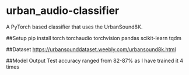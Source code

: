# urban_audio-classifier
A PyTorch based classifier that uses the UrbanSound8K.

##Setup
pip install torch torchaudio torchvision pandas scikit-learn tqdm

##Dataset
https://urbansounddataset.weebly.com/urbansound8k.html

##Model Output
Test accuracy ranged from 82-87% as I have trained it 4 times
